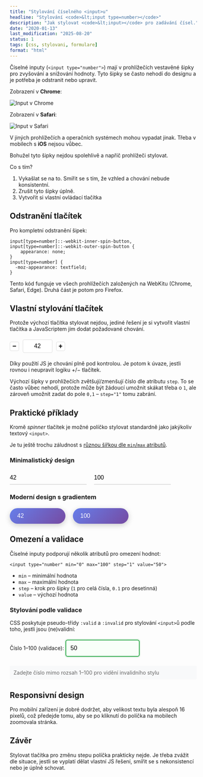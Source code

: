 ```yaml
---
title: "Stylování číselného <input>u"
headline: "Stylování <code>&lt;input type=number></code>"
description: "Jak stylovat <code>&lt;input></code> pro zadávání čísel."
date: "2020-01-13"
last_modification: "2025-08-20"
status: 1
tags: [css, stylovani, formulare]
format: "html"
---
```


<p>Číselné inputy (<code>&lt;input type="number"&gt;</code>) mají v prohlížečích vestavěné šipky pro zvyšování a snižování hodnoty. Tyto šipky se často nehodí do designu a je potřeba je odstranit nebo upravit.</p>

<p>Zobrazení v <b>Chrome</b>:</p>

<p><img src="/files/stylovani-input-type-number/input-number-chrome.png" class="border" alt="Input v Chrome" /></p>

<p>Zobrazení v <b>Safari</b>:</p>

<p><img src="/files/stylovani-input-type-number/input-number-safari.png" class="border" alt="Input v Safari" /></p>

<p>V jiných prohlížečích a operačních systémech mohou vypadat jinak. Třeba v mobilech s <b>iOS</b> nejsou vůbec.</p>

<p>Bohužel tyto šipky nejdou spolehlivě a napříč prohlížeči stylovat.</p>

<p>Co s tím?</p>

<ol>
<li>Vykašlat se na to. Smířit se s tím, že vzhled a chování nebude konsistentní.</li>
<li>Zrušit tyto šipky úplně.</li>
<li>Vytvořit si vlastní ovládací tlačítka</li>
</ol>


<h2 id="odstraneni-tlacitek">Odstranění tlačítek</h2>

<p>Pro kompletní odstranění šipek:</p>

<pre><code>input[type=number]::-webkit-inner-spin-button, 
input[type=number]::-webkit-outer-spin-button { 
    appearance: none;
}
input[type=number] {
  -moz-appearance: textfield;
}</code></pre>

<p>Tento kód funguje ve všech prohlížečích založených na WebKitu (Chrome, Safari, Edge). Druhá část je potom pro Firefox.</p>

<h2 id="vlastni-stylovani">Vlastní stylování tlačítek</h2>

<p>Protože výchozí tlačítka stylovat nejdou, jediné řešení je si vytvořit vlastní tlačítka a JavaScriptem jim dodat požadované chování.</p>


<div class="live">
  <style>
    .custom-stepper {
      display: flex;
      align-items: center;
      gap: 10px;
      margin: 20px 0;
    }
    .custom-stepper input[type=number] {
      padding: 8px;
      border: 1px solid #ddd;
      border-radius: 4px;
      font-size: 16px;
      width: 80px;
      text-align: center;
    }
    .custom-stepper input[type=number]::-webkit-inner-spin-button, 
    .custom-stepper input[type=number]::-webkit-outer-spin-button { 
      -webkit-appearance: none; 
      margin: 0; 
    }
    .custom-stepper input[type=number] {
      -moz-appearance: textfield;
    }
    .custom-stepper button {
      border: 1px solid #ddd;
      background: #fff;
      border-radius: 4px;
      cursor: pointer;
      font-size: 18px;
      font-weight: bold;
      transition: all 0.2s ease;
      text-align: center;
    }
    .custom-stepper button:hover {
      background: #f8f9fa;
      border-color: #007bff;
    }
    .custom-stepper button:active {
      background: #e9ecef;
    }
  </style>
  
  <div class="custom-stepper">
    <button onclick="changeValue(-1)">−</button>
    <input type="number" id="customInput" value="42" min="0" max="100">
    <button onclick="changeValue(1)">+</button>
  </div>


<script>
function changeValue(delta) {
  const input = document.getElementById('customInput');
  const newValue = parseInt(input.value) + delta;
  const min = parseInt(input.min);
  const max = parseInt(input.max);
  
  if (newValue >= min && newValue <= max) {
    input.value = newValue;
  }
}
</script>
</div>

<p>Díky použití JS je chování plně pod kontrolou. Je potom k úvaze, jestli rovnou i neupravit logiku +/− tlačítek.</p>

<p>Výchozí šipky v prohlížečích zvětšují/zmenšují číslo dle atributu <code>step</code>. To se často vůbec nehodí, protože může být žádoucí umožnit skákat třeba o <code>1</code>, ale zároveň umožnit zadat do pole <code>0,1</code> – <code>step="1"</code> tomu zabrání.</p>

<h2 id="prakticke-priklady">Praktické příklady</h2>

<p>Kromě <em>spinner</em> tlačítek je možné políčko stylovat standardně jako jakýkoliv textový <code>&lt;input&gt;</code>.</p>

<p>Je tu ještě trochu záludnost s <a href="/input-number-min-max">různou šířkou dle <code>min</code>/<code>max</code> atributů</a>.</p>

<h3 id="minimalisticky-design">Minimalistický design</h3>

<div class="live">
  <style>
    .minimalisticky {
      display: flex;
      gap: 20px;
      flex-wrap: wrap;
      margin: 20px 0;
    }
    .minimalisticky input[type=number] {
      border: none;
      border-bottom: 2px solid #ddd;
      padding: 8px 0;
      font-size: 16px;
      transition: border-color 0.3s;
      background: transparent;
    }
    .minimalisticky input[type=number]:focus {
      outline: none;
      border-bottom-color: #007bff;
    }
    .minimalisticky input[type=number]::-webkit-inner-spin-button, 
    .minimalisticky input[type=number]::-webkit-outer-spin-button { 
      -webkit-appearance: none; 
      margin: 0; 
    }
    .minimalisticky input[type=number] {
      -moz-appearance: textfield;
    }
  </style>
  
  <div class="minimalisticky">
    <input type="number" value="42" placeholder="Zadejte číslo">
    <input type="number" value="100" placeholder="Další číslo">
  </div>
</div>

<h3 id="moderni-design">Moderní design s gradientem</h3>

<div class="live">
  <style>
    .moderni {
      display: flex;
      gap: 20px;
      flex-wrap: wrap;
      margin: 20px 0;
    }
    .moderni input[type=number] {
      background: linear-gradient(135deg, #667eea 0%, #764ba2 100%);
      border: none;
      border-radius: 25px;
      color: white;
      padding: 12px 20px;
      font-size: 16px;
      box-shadow: 0 4px 15px rgba(0,0,0,0.2);
      width: 150px;
    }
    .moderni input[type=number]::placeholder {
      color: rgba(255,255,255,0.8);
    }
    .moderni input[type=number]::-webkit-inner-spin-button, 
    .moderni input[type=number]::-webkit-outer-spin-button { 
      -webkit-appearance: none; 
      margin: 0; 
    }
    .moderni input[type=number] {
      -moz-appearance: textfield;
    }
  </style>
  
  <div class="moderni">
    <input type="number" value="42" placeholder="Číslo">
    <input type="number" value="100" placeholder="Další">
  </div>
</div>

<h2 id="omezeni-validace">Omezení a validace</h2>

<p>Číselné inputy podporují několik atributů pro omezení hodnot:</p>

<pre><code>&lt;input type="number" min="0" max="100" step="1" value="50"&gt;</code></pre>

<ul>
<li><code>min</code> – minimální hodnota</li>
<li><code>max</code> – maximální hodnota</li>
<li><code>step</code> – krok pro šipky (<code>1</code> pro celá čísla, <code>0.1</code> pro desetinná)</li>
<li><code>value</code> – výchozí hodnota</li>
</ul>

<h3 id="stylovani-validace">Stylování podle validace</h3>

<p>CSS poskytuje pseudo-třídy <code>:valid</code> a <code>:invalid</code> pro stylování <code>&lt;input&gt;</code>ů podle toho, jestli jsou (ne)validní:</p>

<div class="live">
  <style>
    .validace-stylovani {
      display: flex;
      flex-direction: column;
      gap: 20px;
      margin: 20px 0;
    }
    .validace-stylovani input[type=number] {
      padding: 12px;
      border: 2px solid #ddd;
      border-radius: 6px;
      font-size: 16px;
      transition: all 0.3s ease;
      width: 200px;
    }
    .validace-stylovani input[type=number]:focus {
      outline: none;
      border-color: #007bff;
      box-shadow: 0 0 0 3px rgba(0,123,255,0.1);
    }
    .validace-stylovani input[type=number]:valid {
      border-color: #28a745;
      background-color: #f8fff9;
      box-shadow: 0 0 0 3px rgba(40,167,69,0.1);
    }
    .validace-stylovani input[type=number]:invalid {
      border-color: #dc3545;
      background-color: #fff8f8;
      box-shadow: 0 0 0 3px rgba(220,53,69,0.1);
    }
    .validace-stylovani input[type=number]::-webkit-inner-spin-button, 
    .validace-stylovani input[type=number]::-webkit-outer-spin-button { 
      -webkit-appearance: none; 
      margin: 0; 
    }
    .validace-stylovani input[type=number] {
      -moz-appearance: textfield;
    }
    .validace-stylovani .info {
      font-size: 14px;
      color: #666;
      padding: 10px;
      background: #f8f9fa;
      border-radius: 4px;
      margin-top: 4px;
    }
  </style>
  
  <div class="validace-stylovani">
    <div>
      <label>Číslo 1–100 (validace):</label>
      <input type="number" id="validaceStyl" min="1" max="100" value="50">
    </div>
    <div class="info">Zadejte číslo mimo rozsah 1–100 pro vidění invalidního stylu</div>
  </div>
</div>

<h2 id="responsivni-design">Responsivní design</h2>

<p>Pro mobilní zařízení je dobré dodržet, aby velikost textu byla alespoň 16 pixelů, což předejde tomu, aby se po kliknutí do políčka na mobilech zoomovala stránka.</p>

<h2 id="zaver">Závěr</h2>

<p>Stylovat tlačítka pro změnu stepu políčka prakticky nejde. Je třeba zvážit dle situace, jestli se vyplatí dělat vlastní JS řešení, smířit se s nekonsistencí nebo je úplně schovat.</p>